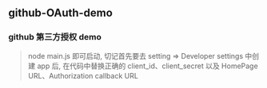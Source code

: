 ## github-OAuth-demo
### github 第三方授权 demo
> node main.js 即可启动, 切记首先要去 setting => Developer settings 中创建 app 后, 在代码中替换正确的 client_id、client_secret 以及 HomePage URL、Authorization callback URL
